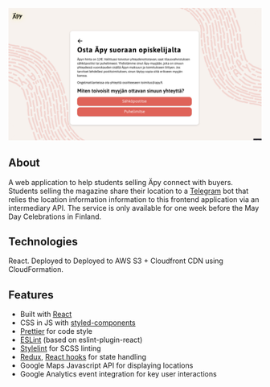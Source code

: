 ![osta.äpy.fi](images/osta-apy-fi.png)

## About
A web application to help students selling Äpy connect with buyers. Students selling the magazine share their location to a [Telegram](https://telegram.org/) bot that relies the location information information to this frontend application via an intermediary API. The service is only available for one week before the May Day Celebrations in Finland.

## Technologies
React. Deployed to Deployed to AWS S3 + Cloudfront CDN using CloudFormation.

## Features
- Built with [React](https://reactjs.org/)
- CSS in JS with [styled-components](https://www.styled-components.com/)
- [Prettier](https://prettier.io/) for code style
- [ESLint](https://eslint.org/) (based on eslint-plugin-react)
- [Stylelint](https://stylelint.io/) for SCSS linting
- [Redux](https://redux.js.org/introduction/getting-started), [React hooks](https://reactjs.org/docs/hooks-intro.html) for state handling
- Google Maps Javascript API for displaying locations
- Google Analytics event integration for key user interactions

